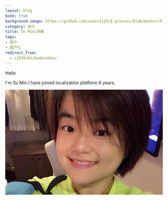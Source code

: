 ```yaml
---
layout: blog
book: true
background-image: https://github.com/sumin1123/E-process/blob/master/PIC/1000.jpg?raw=true
category: 简介
title: Su Min/苏敏
tags:
- 简介
- 国产化
redirect_from:
  - /1970/01/bookindex/
---
```


Hello

I'm Su Min.I have joined localization platform 6 years.

![](https://github.com/sumin1123/E-process/blob/master/PIC/1000.jpg?raw=true)

